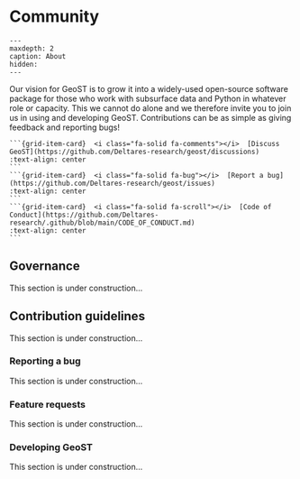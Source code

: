 # Community
```{toctree}
---
maxdepth: 2
caption: About
hidden:
---
```

Our vision for GeoST is to grow it into a widely-used open-source software package for those
who work with subsurface data and Python in whatever role or capacity. This we cannot do alone
and we therefore invite you to join us in using and developing GeoST. Contributions can be
as simple as giving feedback and reporting bugs!

````{grid} 1 2 3 3
```{grid-item-card}  <i class="fa-solid fa-comments"></i>  [Discuss GeoST](https://github.com/Deltares-research/geost/discussions)
:text-align: center
```
```{grid-item-card}  <i class="fa-solid fa-bug"></i>  [Report a bug](https://github.com/Deltares-research/geost/issues)
:text-align: center
```
```{grid-item-card}  <i class="fa-solid fa-scroll"></i>  [Code of Conduct](https://github.com/Deltares-research/.github/blob/main/CODE_OF_CONDUCT.md)
:text-align: center
```
````

## Governance
This section is under construction...

## Contribution guidelines
This section is under construction...

### Reporting a bug
This section is under construction...

### Feature requests
This section is under construction...

### Developing GeoST
This section is under construction...
